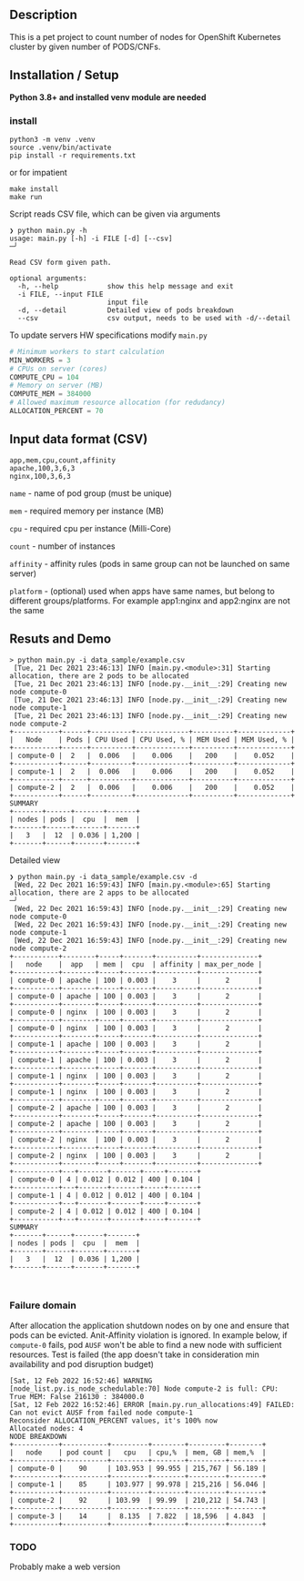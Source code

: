 ## Description
This is a pet project to count number of nodes for OpenShift Kubernetes cluster by given number of PODS/CNFs.

## Installation / Setup  
**Python 3.8+ and installed venv module are needed**
### install 
```shell
python3 -m venv .venv 
source .venv/bin/activate
pip install -r requirements.txt
```
or for impatient
```shell
make install
make run
```

Script reads CSV file, which can be given via arguments
```
❯ python main.py -h
usage: main.py [-h] -i FILE [-d] [--csv]                                                                                                                                 ─╯

Read CSV form given path.

optional arguments:
  -h, --help            show this help message and exit
  -i FILE, --input FILE
                        input file
  -d, --detail          Detailed view of pods breakdown
  --csv                 csv output, needs to be used with -d/--detail
```

To update servers HW specifications modify `main.py`
```python
# Minimum workers to start calculation
MIN_WORKERS = 3 
# CPUs on server (cores)
COMPUTE_CPU = 104
# Memory on server (MB)
COMPUTE_MEM = 384000
# Allowed maximum resource allocation (for redudancy)
ALLOCATION_PERCENT = 70
```


## Input data format (CSV)
```cvs
app,mem,cpu,count,affinity
apache,100,3,6,3
nginx,100,3,6,3
```
`name` - name of pod group (must be unique)

`mem` - required memory per instance (MB)

`cpu` - required cpu per instance (Milli-Core) 

`count` - number of instances

`affinity` - affinity rules (pods in same group can not be launched on same server)

`platform` - (optional) used when apps have same names, but belong to different groups/platforms. For example app1:nginx and app2:nginx are not the same

## Resuts and Demo

```shell
> python main.py -i data_sample/example.csv
 [Tue, 21 Dec 2021 23:46:13] INFO [main.py.<module>:31] Starting allocation, there are 2 pods to be allocated
 [Tue, 21 Dec 2021 23:46:13] INFO [node.py.__init__:29] Creating new node compute-0
 [Tue, 21 Dec 2021 23:46:13] INFO [node.py.__init__:29] Creating new node compute-1
 [Tue, 21 Dec 2021 23:46:13] INFO [node.py.__init__:29] Creating new node compute-2
+-----------+------+----------+-------------+----------+-------------+
|   Node    | Pods | CPU Used | CPU Used, % | MEM Used | MEM Used, % |
+-----------+------+----------+-------------+----------+-------------+
| compute-0 |  2   |  0.006   |    0.006    |   200    |    0.052    |
+-----------+------+----------+-------------+----------+-------------+
| compute-1 |  2   |  0.006   |    0.006    |   200    |    0.052    |
+-----------+------+----------+-------------+----------+-------------+
| compute-2 |  2   |  0.006   |    0.006    |   200    |    0.052    |
+-----------+------+----------+-------------+----------+-------------+
SUMMARY
+-------+------+-------+-------+
| nodes | pods |  cpu  |  mem  |
+-------+------+-------+-------+
|   3   |  12  | 0.036 | 1,200 |
+-------+------+-------+-------+

```
Detailed view
```shell
❯ python main.py -i data_sample/example.csv -d
 [Wed, 22 Dec 2021 16:59:43] INFO [main.py.<module>:65] Starting allocation, there are 2 apps to be allocated                                                            ─╯
 [Wed, 22 Dec 2021 16:59:43] INFO [node.py.__init__:29] Creating new node compute-0
 [Wed, 22 Dec 2021 16:59:43] INFO [node.py.__init__:29] Creating new node compute-1
 [Wed, 22 Dec 2021 16:59:43] INFO [node.py.__init__:29] Creating new node compute-2
+-----------+--------+-----+-------+----------+--------------+
|   node    |  app   | mem |  cpu  | affinity | max_per_node |
+-----------+--------+-----+-------+----------+--------------+
| compute-0 | apache | 100 | 0.003 |    3     |      2       |
+-----------+--------+-----+-------+----------+--------------+
| compute-0 | apache | 100 | 0.003 |    3     |      2       |
+-----------+--------+-----+-------+----------+--------------+
| compute-0 | nginx  | 100 | 0.003 |    3     |      2       |
+-----------+--------+-----+-------+----------+--------------+
| compute-0 | nginx  | 100 | 0.003 |    3     |      2       |
+-----------+--------+-----+-------+----------+--------------+
| compute-1 | apache | 100 | 0.003 |    3     |      2       |
+-----------+--------+-----+-------+----------+--------------+
| compute-1 | apache | 100 | 0.003 |    3     |      2       |
+-----------+--------+-----+-------+----------+--------------+
| compute-1 | nginx  | 100 | 0.003 |    3     |      2       |
+-----------+--------+-----+-------+----------+--------------+
| compute-1 | nginx  | 100 | 0.003 |    3     |      2       |
+-----------+--------+-----+-------+----------+--------------+
| compute-2 | apache | 100 | 0.003 |    3     |      2       |
+-----------+--------+-----+-------+----------+--------------+
| compute-2 | apache | 100 | 0.003 |    3     |      2       |
+-----------+--------+-----+-------+----------+--------------+
| compute-2 | nginx  | 100 | 0.003 |    3     |      2       |
+-----------+--------+-----+-------+----------+--------------+
| compute-2 | nginx  | 100 | 0.003 |    3     |      2       |
+-----------+--------+-----+-------+----------+--------------+
+-----------+---+-------+-------+-----+-------+
| compute-0 | 4 | 0.012 | 0.012 | 400 | 0.104 |
+-----------+---+-------+-------+-----+-------+
| compute-1 | 4 | 0.012 | 0.012 | 400 | 0.104 |
+-----------+---+-------+-------+-----+-------+
| compute-2 | 4 | 0.012 | 0.012 | 400 | 0.104 |
+-----------+---+-------+-------+-----+-------+
SUMMARY
+-------+------+-------+-------+
| nodes | pods |  cpu  |  mem  |
+-------+------+-------+-------+
|   3   |  12  | 0.036 | 1,200 |
+-------+------+-------+-------+



```

### Failure domain
After allocation the application shutdown nodes on by one and ensure that pods can be evicted. Anit-Affinity violation is ignored.
In example below, if `compute-0` fails, pod `AUSF` won't be able to find a new node with sufficient resources. Test is failed (the app doesn't take in consideration min availability and pod disruption budget) 
```shell
[Sat, 12 Feb 2022 16:52:46] WARNING [node_list.py.is_node_schedulable:70] Node compute-2 is full: CPU: True MEM: False 216130 : 384000.0
[Sat, 12 Feb 2022 16:52:46] ERROR [main.py.run_allocations:49] FAILED: Can not evict AUSF from failed node compute-1
Reconsider ALLOCATION_PERCENT values, it's 100% now
Allocated nodes: 4
NODE BREAKDOWN
+-----------+-----------+---------+--------+---------+--------+
|   node    | pod count |   cpu   | cpu,%  | mem, GB | mem,%  |
+-----------+-----------+---------+--------+---------+--------+
| compute-0 |    90     | 103.953 | 99.955 | 215,767 | 56.189 |
+-----------+-----------+---------+--------+---------+--------+
| compute-1 |    85     | 103.977 | 99.978 | 215,216 | 56.046 |
+-----------+-----------+---------+--------+---------+--------+
| compute-2 |    92     | 103.99  | 99.99  | 210,212 | 54.743 |
+-----------+-----------+---------+--------+---------+--------+
| compute-3 |    14     |  8.135  | 7.822  | 18,596  | 4.843  |
+-----------+-----------+---------+--------+---------+--------+
```

### TODO 
Probably make a web version
